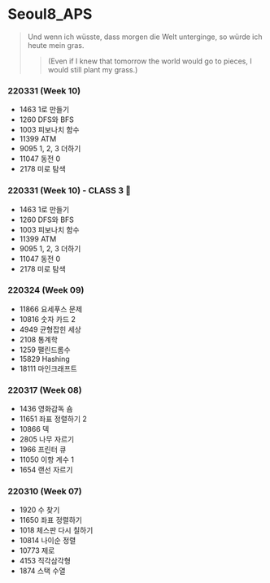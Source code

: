 # Seoul8_APS

> Und wenn ich wüsste, dass morgen die Welt unterginge, so würde ich heute mein gras.
>
> > (Even if I knew that tomorrow the world would go to pieces, I would still plant my grass.)


### 220331 (Week 10)
- 1463	1로 만들기
- 1260	DFS와 BFS
- 1003	피보나치 함수
- 11399	ATM
- 9095	1, 2, 3 더하기
- 11047	동전 0
- 2178	미로 탐색

### 220331 (Week 10) - CLASS 3 🥵
- 1463	1로 만들기
- 1260	DFS와 BFS
- 1003	피보나치 함수
- 11399	ATM
- 9095	1, 2, 3 더하기
- 11047	동전 0
- 2178	미로 탐색

### 220324 (Week 09)

- 11866 	요세푸스 문제
- 10816	숫자 카드 2
- 4949	균형잡힌 세상
- 2108	통계학
- 1259	팰린드롬수
- 15829	Hashing
- 18111	마인크래프트

### 220317 (Week 08)

- 1436	영화감독 숌	
- 11651	좌표 정렬하기 2	
- 10866	덱
- 2805	나무 자르기	
- 1966	프린터 큐	
- 11050	이항 계수 1	
- 1654	랜선 자르기

### 220310  (Week 07)

- 1920 	수 찾기	
- 11650 	좌표 정렬하기
- 1018	체스판 다시 칠하기	
- 10814	나이순 정렬	
- 10773	제로	
- 4153	직각삼각형	
- 1874	스택 수열



